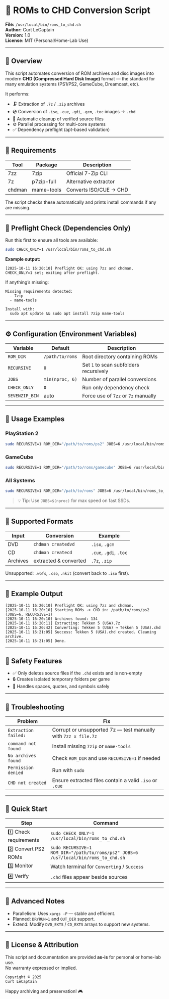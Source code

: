 # 🧩 ROMs to CHD Conversion Script

**File:** `/usr/local/bin/roms_to_chd.sh`  
**Author:** Curt LeCaptain  
**Version:** 1.0  
**License:** MIT (Personal/Home-Lab Use)

---

## 🎯 Overview

This script automates conversion of ROM archives and disc images into modern **CHD (Compressed Hard Disk Image)** format — the standard for many emulation systems (PS1/PS2, GameCube, Dreamcast, etc).

It performs:

- 🗜️ Extraction of `.7z` / `.zip` archives  
- 💿 Conversion of `.iso`, `.cue`, `.gdi`, `.gcm`, `.toc` images → `.chd`  
- 🧹 Automatic cleanup of verified source files  
- ⚙️ Parallel processing for multi-core systems  
- ✅ Dependency preflight (apt-based validation)

---

## 🧰 Requirements

| Tool | Package | Description |
|------|----------|-------------|
| 7zz | 7zip | Official 7-Zip CLI |
| 7z | p7zip-full | Alternative extractor |
| chdman | mame-tools | Converts ISO/CUE → CHD |

The script checks these automatically and prints install commands if any are missing.

---

## 🧪 Preflight Check (Dependencies Only)

Run this first to ensure all tools are available:

```bash
sudo CHECK_ONLY=1 /usr/local/bin/roms_to_chd.sh
```

**Example output:**
```
[2025-10-11 16:20:10] Preflight OK: using 7zz and chdman.
CHECK_ONLY=1 set; exiting after preflight.
```

If anything’s missing:
```
Missing requirements detected:
  - 7zip
  - mame-tools

Install with:
  sudo apt update && sudo apt install 7zip mame-tools
```

---

## ⚙️ Configuration (Environment Variables)

| Variable | Default | Description |
|-----------|----------|-------------|
| `ROM_DIR` | `/path/to/roms` | Root directory containing ROMs |
| `RECURSIVE` | `0` | Set `1` to scan subfolders recursively |
| `JOBS` | `min(nproc, 6)` | Number of parallel conversions |
| `CHECK_ONLY` | `0` | Run only dependency check |
| `SEVENZIP_BIN` | auto | Force use of `7zz` or `7z` manually |

---

## 🚀 Usage Examples

### PlayStation 2
```bash
sudo RECURSIVE=1 ROM_DIR="/path/to/roms/ps2" JOBS=6 /usr/local/bin/roms_to_chd.sh
```

### GameCube
```bash
sudo RECURSIVE=1 ROM_DIR="/path/to/roms/gamecube" JOBS=6 /usr/local/bin/roms_to_chd.sh
```

### All Systems
```bash
sudo RECURSIVE=1 ROM_DIR="/path/to/roms" JOBS=6 /usr/local/bin/roms_to_chd.sh
```

> 💡 Tip: Use `JOBS=$(nproc)` for max speed on fast SSDs.

---

## 🧩 Supported Formats

| Input | Conversion | Example |
|--------|-------------|----------|
| DVD | `chdman createdvd` | `.iso`, `.gcm` |
| CD | `chdman createcd` | `.cue`, `.gdi`, `.toc` |
| Archives | extracted & converted | `.7z`, `.zip` |

Unsupported: `.wbfs`, `.cso`, `.nkit` (convert back to `.iso` first).

---

## 🧱 Example Output
```
[2025-10-11 16:20:10] Preflight OK: using 7zz and chdman.
[2025-10-11 16:20:10] Starting ROMs -> CHD in: /path/to/roms/ps2 (JOBS=6, RECURSIVE=1)
[2025-10-11 16:20:10] Archives found: 134
[2025-10-11 16:20:11] Extracting: Tekken 5 (USA).7z
[2025-10-11 16:20:42] Converting: Tekken 5 (USA) → Tekken 5 (USA).chd
[2025-10-11 16:21:05] Success: Tekken 5 (USA).chd created. Cleaning archive.
[2025-10-11 16:21:05] Done.
```

---

## 🧹 Safety Features

- ✅ Only deletes source files if the `.chd` exists and is non-empty  
- 🔒 Creates isolated temporary folders per game  
- 🧩 Handles spaces, quotes, and symbols safely  

---

## 🧾 Troubleshooting

| Problem | Fix |
|----------|-----|
| `Extraction failed:` | Corrupt or unsupported 7z — test manually with `7zz x file.7z` |
| `command not found` | Install missing `7zip` or `mame-tools` |
| `No archives found` | Check `ROM_DIR` and use `RECURSIVE=1` if needed |
| `Permission denied` | Run with `sudo` |
| `CHD not created` | Ensure extracted files contain a valid `.iso` or `.cue` |

---

## 🏁 Quick Start

| Step | Command |
|------|----------|
| 1️⃣ Check requirements | `sudo CHECK_ONLY=1 /usr/local/bin/roms_to_chd.sh` |
| 2️⃣ Convert PS2 ROMs | `sudo RECURSIVE=1 ROM_DIR="/path/to/roms/ps2" JOBS=6 /usr/local/bin/roms_to_chd.sh` |
| 3️⃣ Monitor | Watch terminal for `Converting` / `Success` |
| 4️⃣ Verify | `.chd` files appear beside sources |

---

## 🧮 Advanced Notes

- Parallelism: Uses `xargs -P` — stable and efficient.  
- Planned: `DRYRUN=1` and `OUT_DIR` support.  
- Extend: Modify `DVD_EXTS` / `CD_EXTS` arrays to support new systems.

---

## 📜 License & Attribution

This script and documentation are provided **as-is** for personal or home-lab use.  
No warranty expressed or implied.

```
Copyright © 2025
Curt LeCaptain
```

Happy archiving and preservation! 🎮

